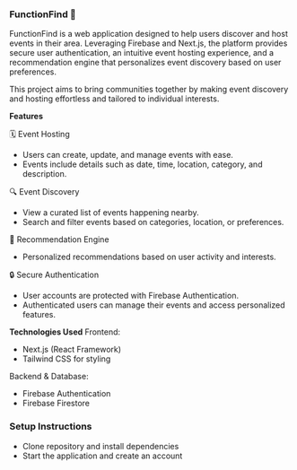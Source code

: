 ### FunctionFind 🎉
FunctionFind is a web application designed to help users discover and host events in their area. Leveraging Firebase and Next.js, the platform provides secure user authentication, an intuitive event hosting experience, and a recommendation engine that personalizes event discovery based on user preferences.

This project aims to bring communities together by making event discovery and hosting effortless and tailored to individual interests.

**Features**

🗓 Event Hosting
- Users can create, update, and manage events with ease.
- Events include details such as date, time, location, category, and description.
  
🔍 Event Discovery
- View a curated list of events happening nearby.
- Search and filter events based on categories, location, or preferences.
  
🎯 Recommendation Engine
- Personalized recommendations based on user activity and interests.

🔒 Secure Authentication
- User accounts are protected with Firebase Authentication.
- Authenticated users can manage their events and access personalized features.

**Technologies Used**
Frontend:

- Next.js (React Framework)
- Tailwind CSS for styling
  
Backend & Database:

- Firebase Authentication
- Firebase Firestore

### Setup Instructions
- Clone repository and install dependencies
- Start the application and create an account
